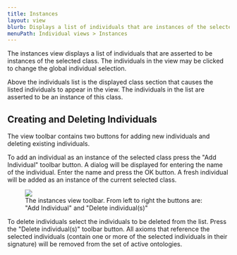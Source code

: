 ```yaml
---
title: Instances
layout: view
blurb: Displays a list of individuals that are instances of the selected class
menuPath: Individual views > Instances
---
```

The instances view displays a list of individuals that are asserted to be instances of the selected class.  The individuals in the view may be clicked to change the global individual selection.

Above the individuals list is the displayed class section that causes the listed individuals to appear in the view.  The individuals in the list are asserted to be an instance of this class.

## Creating and Deleting Individuals

The view toolbar contains two buttons for adding new individuals and deleting existing individuals.

To add an individual as an instance of the selected class press the "Add Individual" toolbar button.  A dialog will be displayed for entering the name of the individual.  Enter the name and press the OK button.  A fresh individual will be added as an instance of the current selected class.

<figure>
  <img src="{{site.baseurl}}/assets/views/instances/instances-view-toolbar.png" style="max-width: 300px"/>
  <figcaption>The instances view toolbar.  From left to right the buttons are: "Add Individual" and "Delete individual(s)"</figcaption>
</figure>

To delete individuals select the individuals to be deleted from the list.  Press the "Delete individual(s)" toolbar button.  All axioms that reference the selected individuals (contain one or more of the selected individuals in their signature) will be removed from the set of active ontologies.

